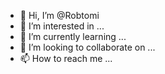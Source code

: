 - 👋 Hi, I’m @Robtomi
- 👀 I’m interested in ...
- 🌱 I’m currently learning ...
- 💞️ I’m looking to collaborate on ...
- 📫 How to reach me ...

<!---
Robtomi/Robtomi is a ✨ special ✨ repository because its `README.md` (this file) appears on your GitHub profile.
You can click the Preview link to take a look at your changes.
--->
